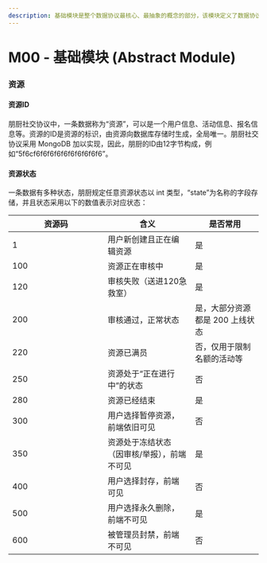```yaml
---
description: 基础模块是整个数据协议最核心、最抽象的概念的部分，该模块定义了数据协议的ID类型、标准基础类和全局常量。
---
```


# M00 - 基础模块 (Abstract Module)

### 资源

#### 资源ID

朋厨社交协议中，一条数据称为“资源”，可以是一个用户信息、活动信息、报名信息等。资源的ID是资源的标识，由资源向数据库存储时生成，全局唯一。朋厨社交协议采用 MongoDB 加以实现，因此，朋厨的ID由12字节构成，例如“5f6cf6f6f6f6f6f6f6f6f6f6”。

#### 资源状态

一条数据有多种状态，朋厨规定任意资源状态以 int 类型，“state”为名称的字段存储，并且状态采用以下的数值表示对应状态：

<table><thead><tr><th width="176">资源码</th><th>含义</th><th>是否常用</th></tr></thead><tbody><tr><td>1</td><td>用户新创建且正在编辑资源</td><td>是</td></tr><tr><td>100</td><td>资源正在审核中</td><td>是</td></tr><tr><td>120</td><td>审核失败（送进120急救室）</td><td>是</td></tr><tr><td>200</td><td>审核通过，正常状态</td><td>是，大部分资源都是 200 上线状态</td></tr><tr><td>220</td><td>资源已满员</td><td>否，仅用于限制名额的活动等</td></tr><tr><td>250</td><td>资源处于“正在进行中”的状态</td><td>否</td></tr><tr><td>280</td><td>资源已经结束</td><td>是</td></tr><tr><td>300</td><td>用户选择暂停资源，前端依旧可见</td><td>否</td></tr><tr><td>350</td><td>资源处于冻结状态（因审核/举报），前端不可见</td><td>是</td></tr><tr><td>400</td><td>用户选择封存，前端可见</td><td>否</td></tr><tr><td>500</td><td>用户选择永久删除，前端不可见</td><td>是</td></tr><tr><td>600</td><td>被管理员封禁，前端不可见</td><td>否</td></tr></tbody></table>

